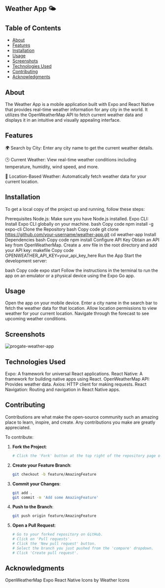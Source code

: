 ## Weather App 🌤️

## Table of Contents
- [About](#about)
- [Features](#features)
- [Installation](#installation)
- [Usage](#usage)
- [Screenshots](#screenshots)
- [Technologies Used](#technologies-used)
- [Contributing](#contributing)
- [Acknowledgments](#acknowledgments)

## About
The Weather App is a mobile application built with Expo and React Native that provides real-time weather information for any city in the world. It utilizes the OpenWeatherMap API to fetch current weather data and displays it in an intuitive and visually appealing interface.

## Features
🌍 Search by City: Enter any city name to get the current weather details.

🕒 Current Weather: View real-time weather conditions including temperature, humidity, wind speed, and more.

🧭 Location-Based Weather: Automatically fetch weather data for your current location.


## Installation
To get a local copy of the project up and running, follow these steps:

Prerequisites
Node.js: Make sure you have Node.js installed.
Expo CLI: Install Expo CLI globally on your machine.
bash
Copy code
npm install -g expo-cli
Clone the Repository
bash
Copy code
git clone https://github.com/your-username/weather-app.git
cd weather-app
Install Dependencies
bash
Copy code
npm install
Configure API Key
Obtain an API key from OpenWeatherMap.
Create a .env file in the root directory and add your API key:
makefile
Copy code
OPENWEATHER_API_KEY=your_api_key_here
Run the App
Start the development server:

bash
Copy code
expo start
Follow the instructions in the terminal to run the app on an emulator or a physical device using the Expo Go app.

## Usage
Open the app on your mobile device.
Enter a city name in the search bar to fetch the weather data for that location.
Allow location permissions to view weather for your current location.
Navigate through the forecast to see upcoming weather conditions.

## Screenshots
![progate-weather-app](https://github.com/addinseptyan/progate-weather-app/assets/76584759/ee065fd1-f04f-4c8f-b9f2-3ad3867b1dab)

## Technologies Used
Expo: A framework for universal React applications.
React Native: A framework for building native apps using React.
OpenWeatherMap API: Provides weather data.
Axios: HTTP client for making requests.
React Navigation: Routing and navigation in React Native apps.

## Contributing
Contributions are what make the open-source community such an amazing place to learn, inspire, and create. Any contributions you make are greatly appreciated.

To contribute:

1. **Fork the Project**:
    ```bash
    # Click the 'Fork' button at the top right of the repository page on GitHub.
    ```

2. **Create your Feature Branch**:
    ```bash
    git checkout -b feature/AmazingFeature
    ```

3. **Commit your Changes**:
    ```bash
    git add .
    git commit -m 'Add some AmazingFeature'
    ```

4. **Push to the Branch**:
    ```bash
    git push origin feature/AmazingFeature
    ```

5. **Open a Pull Request**:
    ```bash
    # Go to your forked repository on GitHub.
    # Click on 'Pull requests'.
    # Click the 'New pull request' button.
    # Select the branch you just pushed from the 'compare' dropdown.
    # Click 'Create pull request'.
    ```

## Acknowledgments
OpenWeatherMap
Expo
React Native
Icons by Weather Icons
